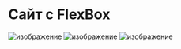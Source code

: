 # Сайт с FlexBox
![изображение](https://user-images.githubusercontent.com/67372733/109923233-48278480-7ce0-11eb-9a4e-2efce4321cbc.png)
![изображение](https://user-images.githubusercontent.com/67372733/109923303-67261680-7ce0-11eb-82a3-c260a52af3ee.png)
![изображение](https://user-images.githubusercontent.com/67372733/109923362-7e650400-7ce0-11eb-8d8b-6d08d3857c62.png)
